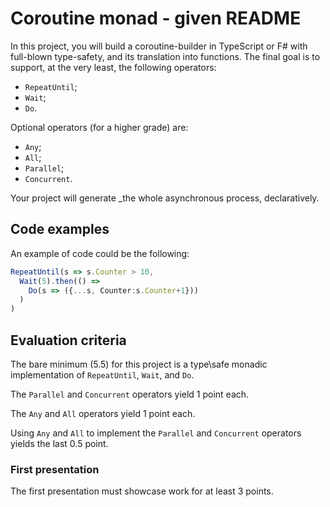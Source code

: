 # Coroutine monad - given README

In this project, you will build a coroutine\-builder in TypeScript or F\# with full\-blown type\-safety, and its translation into functions. The final goal is to support, at the very least, the following operators\:
- `RepeatUntil`;
- `Wait`;
- `Do`.

Optional operators (for a higher grade) are\:
- `Any`;
- `All`;
- `Parallel`;
- `Concurrent`.

Your project will generate _the whole asynchronous process, declaratively.

## Code examples
An example of code could be the following\:

```typescript
RepeatUntil(s => s.Counter > 10,
  Wait(5).then(() =>
    Do(s => ({...s, Counter:s.Counter+1}))
  )
)
```

## Evaluation criteria
The bare minimum (5.5) for this project is a type\safe monadic implementation of `RepeatUntil`, `Wait`, and `Do`.

The `Parallel` and `Concurrent` operators yield 1 point each.

The `Any` and `All` operators yield 1 point each.

Using `Any` and `All` to implement the `Parallel` and `Concurrent` operators yields the last 0.5 point.

### First presentation
The first presentation must showcase work for at least 3 points.
